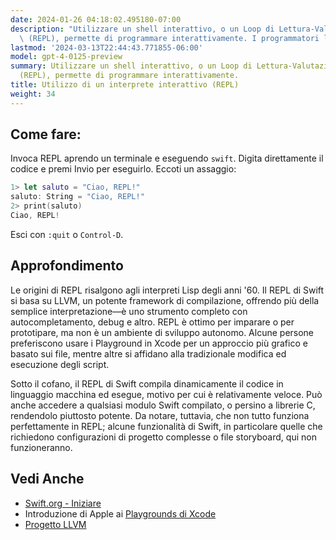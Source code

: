 ```yaml
---
date: 2024-01-26 04:18:02.495180-07:00
description: "Utilizzare un shell interattivo, o un Loop di Lettura-Valutazione-Stampa\
  \ (REPL), permette di programmare interattivamente. I programmatori lo utilizzano\u2026"
lastmod: '2024-03-13T22:44:43.771855-06:00'
model: gpt-4-0125-preview
summary: Utilizzare un shell interattivo, o un Loop di Lettura-Valutazione-Stampa
  (REPL), permette di programmare interattivamente.
title: Utilizzo di un interprete interattivo (REPL)
weight: 34
---
```


## Come fare:
Invoca REPL aprendo un terminale e eseguendo `swift`. Digita direttamente il codice e premi Invio per eseguirlo. Eccoti un assaggio:

```Swift
1> let saluto = "Ciao, REPL!"
saluto: String = "Ciao, REPL!"
2> print(saluto)
Ciao, REPL!
```

Esci con `:quit` o `Control-D`.

## Approfondimento
Le origini di REPL risalgono agli interpreti Lisp degli anni '60. Il REPL di Swift si basa su LLVM, un potente framework di compilazione, offrendo più della semplice interpretazione—è uno strumento completo con autocompletamento, debug e altro. REPL è ottimo per imparare o per prototipare, ma non è un ambiente di sviluppo autonomo. Alcune persone preferiscono usare i Playground in Xcode per un approccio più grafico e basato sui file, mentre altre si affidano alla tradizionale modifica ed esecuzione degli script.

Sotto il cofano, il REPL di Swift compila dinamicamente il codice in linguaggio macchina ed esegue, motivo per cui è relativamente veloce. Può anche accedere a qualsiasi modulo Swift compilato, o persino a librerie C, rendendolo piuttosto potente. Da notare, tuttavia, che non tutto funziona perfettamente in REPL; alcune funzionalità di Swift, in particolare quelle che richiedono configurazioni di progetto complesse o file storyboard, qui non funzioneranno.

## Vedi Anche
- [Swift.org - Iniziare](https://www.swift.org/getting-started/#using-the-repl)
- Introduzione di Apple ai [Playgrounds di Xcode](https://developer.apple.com/videos/play/wwdc2014/408/)
- [Progetto LLVM](https://llvm.org/)
